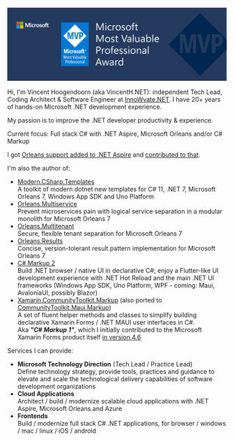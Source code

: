 ![Header](img/header.jpg)

Hi, I'm Vincent Hoogendoorn (aka VincentH.NET): independent Tech Lead, Coding Architect & Software Engineer at [InnoWvate.NET](http://InnoWvate.NET). I have 20+ years of hands-on Microsoft .NET development experience.

My passion is to improve the .NET developer productivity & experience.

Current focus: Full stack C# with .NET Aspire, Microsoft Orleans and/or C# Markup

I got [Orleans support added to .NET Aspire](https://github.com/dotnet/aspire/issues/724) and [contributed to that](https://github.com/dotnet/aspire/pulls?q=is%3Apr+author%3AVincentH-Net+is%3Aclosed).

I'm also the author of:
- [Modern.CSharp.Templates](https://github.com/Applicita/Modern.CSharp.Templates)<br />
  A toolkit of modern dotnet new templates for C# 11, .NET 7, Microsoft Orleans 7, Windows App SDK and Uno Platform
- [Orleans.Multiservice](https://github.com/Applicita/Orleans.Multiservice)<br />
  Prevent microservices pain with logical service separation in a modular monolith for Microsoft Orleans 7
- [Orleans.Multitenant](https://github.com/Applicita/Orleans.Multitenant)<br />
  Secure, flexible tenant separation for Microsoft Orleans 7
- [Orleans.Results](https://github.com/Applicita/Orleans.Results)<br />
  Concise, version-tolerant result pattern implementation for Microsoft Orleans 7
- [C# Markup 2](https://github.com/VincentH-Net/CSharpForMarkup)<br />
  Build .NET browser / native UI in declarative C#; enjoy a Flutter-like UI development experience with .NET Hot Reload and the main .NET UI frameworks (Windows App SDK, Uno Platform, WPF - coming: Maui, AvaloniaUI, possibly Blazor)
- [Xamarin.CommunityToolkit.Markup](https://www.nuget.org/packages/Xamarin.CommunityToolkit.Markup) (also ported to [CommunityToolkit.Maui.Markup](https://www.nuget.org/packages/CommunityToolkit.Maui.Markup))<br />
  A set of fluent helper methods and classes to simplify building declarative Xamarin Forms / .NET MAUI user interfaces in C#.<br />
    Aka _**"C# Markup 1"**_, which I initially contributed to the Microsoft Xamarin Forms product itself [in version 4.6](https://github.com/VincentH-Net/CSharpForMarkup/tree/csharpformarkup1-archive#csharpformarkup-is-incorporated-in-xamarin-forms-46)

Services I can provide:
- **Microsoft Technology Direction** (Tech Lead / Practice Lead)<br />
  Define technology strategy, provide tools, practices and guidance to elevate and scale the technological delivery capabilities of software development organizations
- **Cloud Applications**<br />
  Architect / build / modernize scalable cloud applications with .NET Aspire, Microsoft Orleans and Azure
- **Frontends**<br />
  Build / modernize full stack C# .NET applications, for browser / windows / mac / linux / iOS / android


